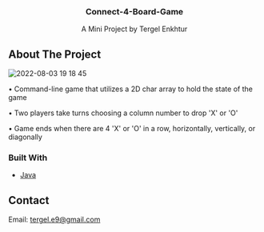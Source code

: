 <!-- PROJECT -->
<br />
<p align="center">
    </a>
    <h3 align="center">Connect-4-Board-Game</h3>
    <p align="center">
        A Mini Project by Tergel Enkhtur
    </p>
</p>

<!-- ABOUT THE PROJECT -->
## About The Project

![2022-08-03 19 18 45](https://user-images.githubusercontent.com/78391043/182595785-dc66e665-a9dc-41c3-8690-71d59a413a54.png)

• Command-line game that utilizes a 2D char array to hold the state of the game

• Two players take turns choosing a column number to drop 'X' or 'O'

• Game ends when there are 4 'X' or 'O' in a row, horizontally, vertically, or diagonally

### Built With

* [Java](https://www.java.com/en/)



<!-- CONTACT -->
## Contact

Email: [tergel.e9@gmail.com](mailto:tergel.e9@gmail.com)
